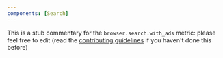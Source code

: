 ```yaml
---
components: [Search]
---
```


This is a stub commentary for the `browser.search.with_ads` metric: please feel free to edit (read the
[contributing guidelines](https://github.com/mozilla/glean-annotations/blob/main/CONTRIBUTING.md)
if you haven't done this before)
